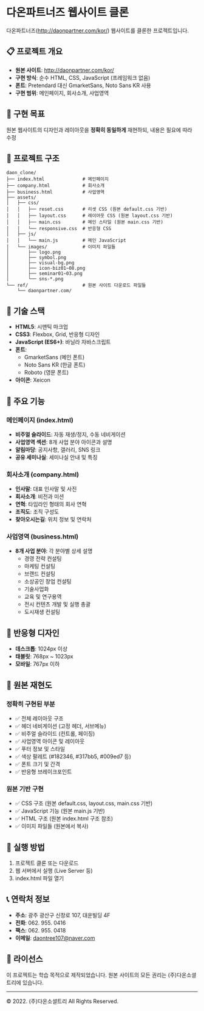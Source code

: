 # 다온파트너즈 웹사이트 클론

다온파트너즈(http://daonpartner.com/kor/) 웹사이트를 클론한 프로젝트입니다.

## 📋 프로젝트 개요

- **원본 사이트**: http://daonpartner.com/kor/
- **구현 방식**: 순수 HTML, CSS, JavaScript (프레임워크 없음)
- **폰트**: Pretendard 대신 GmarketSans, Noto Sans KR 사용
- **구현 범위**: 메인페이지, 회사소개, 사업영역

## 🎯 구현 목표

원본 웹사이트의 디자인과 레이아웃을 **정확히 동일하게** 재현하되, 내용은 필요에 따라 수정

## 📁 프로젝트 구조

```
daon_clone/
├── index.html              # 메인페이지
├── company.html            # 회사소개
├── business.html           # 사업영역
├── assets/
│   ├── css/
│   │   ├── reset.css       # 리셋 CSS (원본 default.css 기반)
│   │   ├── layout.css      # 레이아웃 CSS (원본 layout.css 기반)
│   │   ├── main.css        # 메인 스타일 (원본 main.css 기반)
│   │   └── responsive.css  # 반응형 CSS
│   ├── js/
│   │   └── main.js         # 메인 JavaScript
│   └── images/             # 이미지 파일들
│       ├── logo.png
│       ├── symbol.png
│       ├── visual-bg.png
│       ├── icon-biz01~08.png
│       ├── seminar01~03.png
│       └── sns-*.png
└── ref/                    # 원본 사이트 다운로드 파일들
    └── daonpartner.com/
```

## 🔧 기술 스택

- **HTML5**: 시맨틱 마크업
- **CSS3**: Flexbox, Grid, 반응형 디자인
- **JavaScript (ES6+)**: 바닐라 자바스크립트
- **폰트**: 
  - GmarketSans (메인 폰트)
  - Noto Sans KR (한글 폰트)
  - Roboto (영문 폰트)
- **아이콘**: Xeicon

## 🎨 주요 기능

### 메인페이지 (index.html)
- **비주얼 슬라이드**: 자동 재생/정지, 수동 네비게이션
- **사업영역 섹션**: 8개 사업 분야 아이콘과 설명
- **알림마당**: 공지사항, 갤러리, SNS 링크
- **공유 세미나실**: 세미나실 안내 및 특징

### 회사소개 (company.html)
- **인사말**: 대표 인사말 및 사진
- **회사소개**: 비전과 미션
- **연혁**: 타임라인 형태의 회사 연혁
- **조직도**: 조직 구성도
- **찾아오시는길**: 위치 정보 및 연락처

### 사업영역 (business.html)
- **8개 사업 분야**: 각 분야별 상세 설명
  - 경영 전략 컨설팅
  - 마케팅 컨설팅
  - 브랜드 컨설팅
  - 소상공인 창업 컨설팅
  - 기술사업화
  - 교육 및 연구용역
  - 전시 컨텐츠 개발 및 실행 총괄
  - 도시재생 컨설팅

## 📱 반응형 디자인

- **데스크톱**: 1024px 이상
- **태블릿**: 768px ~ 1023px
- **모바일**: 767px 이하

## 🎯 원본 재현도

### 정확히 구현된 부분
- ✅ 전체 레이아웃 구조
- ✅ 헤더 네비게이션 (고정 헤더, 서브메뉴)
- ✅ 비주얼 슬라이드 (컨트롤, 페이징)
- ✅ 사업영역 아이콘 및 레이아웃
- ✅ 푸터 정보 및 스타일
- ✅ 색상 팔레트 (#182346, #317bb5, #009ed7 등)
- ✅ 폰트 크기 및 간격
- ✅ 반응형 브레이크포인트

### 원본 기반 구현
- ✅ CSS 구조 (원본 default.css, layout.css, main.css 기반)
- ✅ JavaScript 기능 (원본 main.js 기반)
- ✅ HTML 구조 (원본 index.html 구조 참조)
- ✅ 이미지 파일들 (원본에서 복사)

## 🚀 실행 방법

1. 프로젝트 클론 또는 다운로드
2. 웹 서버에서 실행 (Live Server 등)
3. index.html 파일 열기

## 📞 연락처 정보

- **주소**: 광주 광산구 신창로 107, 대운빌딩 4F
- **전화**: 062. 955. 0416
- **팩스**: 062. 955. 0418
- **이메일**: daontree107@naver.com

## 📝 라이선스

이 프로젝트는 학습 목적으로 제작되었습니다.
원본 사이트의 모든 권리는 (주)다온소셜트리에 있습니다.

---

© 2022. (주)다온소셜트리 All Rights Reserved.